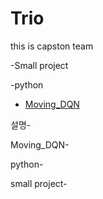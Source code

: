 # Trio
this is capston team


-Small project

-python

- [Moving_DQN](MovingFighting_DQN.py)


설명-

Moving_DQN-

python-

small project-
